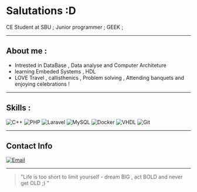 # Salutations :D

CE Student at SBU ;
Junior programmer ;
GEEK ;

---

## About me :
- Intrested in DataBase , Data analyse and Computer Architeture 
- learning Embeded Systems , HDL 
- LOVE Travel , callisthenics , Problem solving , Attending banquets and enjoying celebrations !

---

## Skills :
![C++](https://img.shields.io/badge/-C++-00599C?logo=c%2B%2B&logoColor=white)
![PHP](https://img.shields.io/badge/-PHP-777BB4?logo=php&logoColor=white)
![Laravel](https://img.shields.io/badge/-Laravel-FF2D20?logo=laravel&logoColor=white)
![MySQL](https://img.shields.io/badge/-MySQL-4479A1?logo=mysql&logoColor=white)
![Docker](https://img.shields.io/badge/-Docker-2496ED?logo=docker&logoColor=white)
![VHDL](https://img.shields.io/badge/-VHDL-FFB300)
![Git](https://img.shields.io/badge/-Git-F05032?logo=git&logoColor=white)

---

## Contact Info
[![Email](https://img.shields.io/badge/Email-parsa@example.com-red?logo=gmail&logoColor=white)](mailto:parsahamzeiii@gmail.com)

---

> "Life is too short to limit yourself - dream BIG , act BOLD and never get OLD ;) "
